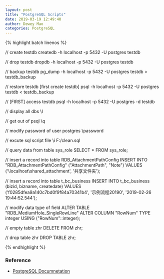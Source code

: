 ```yaml
--- 
layout: post 
title: "PostgreSQL Scripts" 
date: 2019-03-19 12:49:40 
author: Dewey Mao 
categories: PostgreSQL 
--- 
```

{% highlight batch linenos %}

// create testdb 
createdb -h localhost -p 5432 -U postgres testdb

// drop testdb 
dropdb -h localhost -p 5432 -U postgres testdb 

// backup testdb 
pg_dump -h localhost -p 5432 -U postgres testdb > testdb_backup

// restore testdb [first create testdb] 
psql -h localhost -p 5432 -U postgres testdb < testdb_backup

// [FIRST] access testdb 
psql -h localhost -p 5432 -U postgres -d testdb

// display all dbs 
\l

// get out of psql 
\q

// modify password of user postgres 
\password

// excute sql script file 
\i F:/clean.sql

// query data from table sys_role 
SELECT * FROM sys_role;

// insert a record into table RDB_AttachmentPathConfig 
INSERT INTO "RDB_AttachmentPathConfig" ("AttachmentPath", "Note") VALUES ('\\localhost\shared_attachment', '共享文件夹');

// insert a record into table t_bc_business 
INSERT INTO t_bc_business (bizid, bizname, createdate) VALUES ('f0285dfea9a140c7bd0f9f84a70341b4', '示例流程20190', '2019-02-26 19:44:52.544');

// modify  data type of field 
ALTER TABLE "RDB_MediumHole_SingleRowLine" ALTER COLUMN "RowNum" TYPE integer USING ("RowNum"::integer);

// empty table zhr 
DELETE FROM zhr;

// drop table zhr 
DROP TABLE zhr;

{% endhighlight %}

### Reference
- <a href="https://www.postgresql.org/docs/manuals/" target="_blank"> PostgreSQL Documnetation </a>